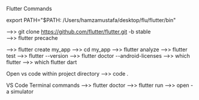 Flutter Commands

export PATH="$PATH: /Users/hamzamustafa/desktop/flu/flutter/bin"

—>> git clone https://github.com/flutter/flutter.git -b stable <br/>
—>> flutter precache <br/>

—>> flutter create my_app
—>> cd my_app
—>> flutter analyze
—>> flutter test
—>> flutter --version
—>> flutter doctor --android-licenses
—>> which flutter
—>> which flutter dart

Open vs code within project directory
—>> code .

VS Code Terminal commands 
—>> flutter doctor
—>> flutter run 
—>> open -a simulator
